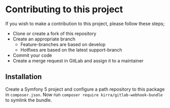 # Contributing to this project

If you wish to make a contribution to this project, please follow these steps;

- Clone or create a fork of this repository
- Create an appropriate branch
    - Feature-branches are based on develop
    - Hotfixes are based on the latest support-branch
- Commit your code
- Create a merge request in GitLab and assign it to a maintainer

## Installation

Create a Symfony 5 project and configure a path repository to this package in `composer.json`.
Now run `composer require kirra/gitlab-webhook-bundle` to symlink the bundle.
